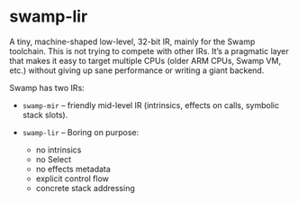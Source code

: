 # swamp-lir

A tiny, machine-shaped low-level, 32-bit IR, mainly for the Swamp toolchain.
This is not trying to compete with other IRs.
It’s a pragmatic layer that makes it easy to target
multiple CPUs (older ARM CPUs, Swamp VM, etc.)
without giving up sane performance or writing a giant
backend.

Swamp has two IRs:

- `swamp-mir` – friendly mid-level IR (intrinsics, effects on calls, symbolic stack slots).

- `swamp-lir` – Boring on purpose:
    - no intrinsics
    - no Select
    - no effects metadata
    - explicit control flow
    - concrete stack addressing

